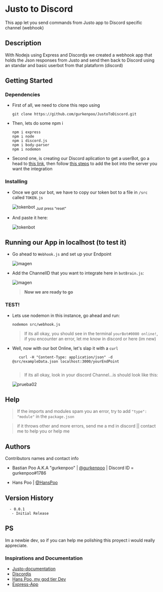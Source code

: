 # Justo to Discord

This app let you send commands from Justo app to Discord specific channel (webhook)

## Description

With Nodejs using Express and Discordjs we created a webhook app that holds the Json responses from Justo and send then back to Discord using an standar and basic userbot from that plataform (discord)

## Getting Started

### Dependencies

- First of all, we need to clone this repo using

  ```
  git clone https://github.com/gurkenpoo/JustoToDiscord.git
  ``` 
  
* Then, lets do some npm i
  ``` 
  npm i express
  npm i node
  npm i discord.js
  npm i body-parser
  npm i nodemon
  ``` 

- Second one, is creating our Discord aplication to get a userBot, go a head to [this link](https://discordjs.guide/preparations/setting-up-a-bot-application.html#creating-your-bot), then follow [this steps](https://discordjs.guide/preparations/adding-your-bot-to-servers.html#bot-invite-links) to add the bot into the server you want the integration

### Installing

- Once we got our bot, we have to copy our token bot to a file in
  `/src`
  called
  `TOKEN.js`
  
  ![tokenbot](https://user-images.githubusercontent.com/90875843/197061850-ce0ca416-d1a2-4b76-96a3-5f827f6f0ed1.png)
  <sub>Just press "reset"</sub>
  
- And paste it here:

  ![tokenbot](https://user-images.githubusercontent.com/90875843/197087170-58fe01f9-cdc7-49c1-a576-e04687e72481.png)

  

## Running our App in localhost (to test it)

- Go ahead to `Webhook.js` and set up your Endpoint
  
  ![imagen](https://user-images.githubusercontent.com/90875843/197087605-9d1e7796-1f7f-4e0d-bdbd-8f7480a87cca.png)
  
- Add the ChannelID that you want to integrate here in `botBrain.js`:

  ![imagen](https://user-images.githubusercontent.com/90875843/197088461-72dc059a-6fca-43cb-ba43-6b586b45b3a0.png)



  
  > **Now we are ready to go**

### TEST!


  - Lets use nodemon in this instance, go ahead and run:
      ```
      nodemon src/webhook.js 
      ```
      > If its all okay, you should see in the terminal `yourBot#0000 online!`, if you encounter an error, let me know in discord or here (im new)

  - Well, now with our bot Online, let's slap it with a `curl`

     ```
        curl -H "Content-Type: application/json" -d @src/exampleData.json localhost:3000/yourEndPoint
  
      ```
      > If its all okay, look in your discord Channel...is should look like this: 

      ![prueba02](https://user-images.githubusercontent.com/90875843/197651228-1f74e467-56c8-4e8b-bbbb-f940e86d7bf5.png)


## Help
   > If the imports and modules spam you an error, try to add `"type": "module"` in the `package.json`
           
   > if it throws other and more errors, send me a md in discord || contact me to help you or help me

## Authors

Contributors names and contact info

  - Bastian Poo A.K.A "gurkenpoo" | [@gurkenpoo](https://github.com/gurkenpoo) | Discord ID = gurkenpoo#1786
  
  - Hans Poo | [@HansPoo](https://github.com/hanspoo)

  ## Version History

      - 0.0.1
       - Initial Release

## PS

Im a newbie dev, so if you can help me polishing this proyect i would really appreciate.

### Inspirations and Documentation

- [Justo-documentation](http://docs.getjusto.com/docs/webhooks/introduction.html)
- [Discordjs](https://discord.js.org/#/)
- [Hans Poo, my god tier Dev](https://github.com/hanspoo)
- [Express-App](https://expressjs.com/en/5x/api.html#app)
